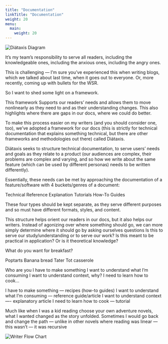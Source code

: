 ```yaml
---
title: "Documentation"
linkTitle: "Documentation"
weight: 20
menu:
  main:
    weight: 20
---
```


![Diátaxis Diagram](/diataxis-diagram.png 'Diátaxis Diagram')

It’s my team’s responsibility to serve all readers, including the knowledgeable ones, including the anxious ones, including the angry ones.

This is challenging — I’m sure you’ve experienced this when writing blogs, which we talked about last time, when it goes out to everyone. Or, more recently, coming up with bullets for the WSR.

So I want to shed some light on a framework.

This framework 
Supports our readers’ needs and allows them to move nonlinearly as they need to and as their understanding changes.
This also highlights where there are gaps in our docs, where we could do better.

To make this process easier on my writers (and you should consider one, too), we’ve adopted a framework for our docs (this is strictly for technical documentation that explains something technical, but there are other frameworks and methodologies out there) called Diátaxis.

Diátaxis seeks to structure technical documentation, to serve users’ needs and goals as they relate to a product (our audiences are complex, their problems are complex and varying, and so how we write about the same feature (which can be used by different personas) needs to be written differently).

Essentially, these needs can be met by approaching the documentation of a feature/software with 4 buckets/genres of a document:

Technical Reference
Explanation
Tutorials
How-To Guides

These four types should be kept separate, as they serve different purposes and so must have different formats, styles, and content.

This structure helps orient our readers in our docs, but it also helps our writers. Instead of agonizing over where something should go, we can more simply determine where it should go by asking ourselves questions 
Is this to serve our study/understanding or to serve our work?
Is this meant to be practical in application? Or is it theoretical knowledge?

What do you want for breakfast?

Poptarts
Banana bread
Tater Tot casserole


Who are you
I have to make something
I want to understand what I’m consuming
I want to understand context, why?
I need to learn how to cook…


I have to make something — recipes (how-to guides)
I want to understand what I’m consuming — reference guide/article
I want to understand context —- explanatory article
I need to learn how to cook — tutorial


Much like when I was a kid reading choose your own adventure novels, what I wanted changed as the story unfolded. Sometimes I would go back and change the path — unlike in other novels where reading was linear — this wasn’t — it was recursive 

![Writer Flow Chart](/writers-flow-chart.png 'Writer Flow Chart')
